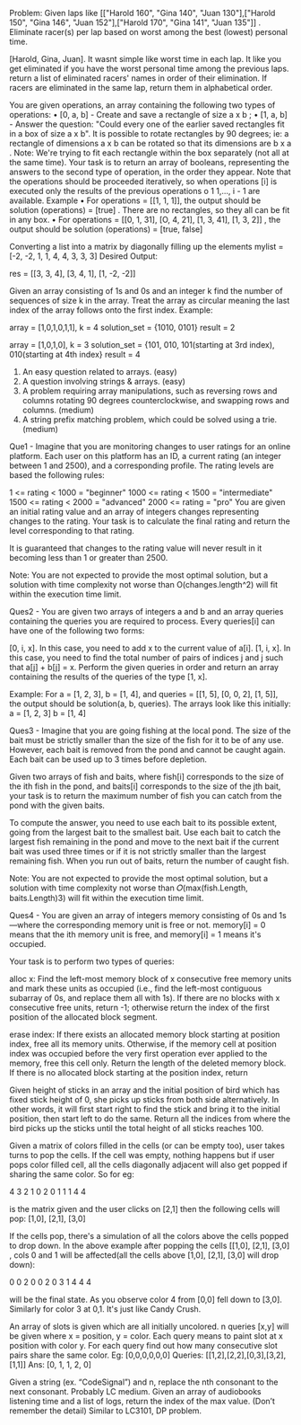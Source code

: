 

Problem:
Given laps like [["Harold 160", "Gina 140", "Juan 130"],["Harold 150", "Gina 146", "Juan 152"],["Harold 170", "Gina 141", "Juan 135"]] . Eliminate racer(s) per lap based on worst among the best (lowest) personal time.

[Harold, Gina, Juan]. It wasnt simple like worst time in each lap. It like you get eliminated if you have the worst personal time among the previous laps.
return a list of eliminated racers' names in order of their elimination. If racers are eliminated in the same lap, return them in alphabetical order.


You are given operations, an array containing the following two types of operations:
• [0, a, b] - Create and save a rectangle of size a x b ;
• [1, a, b] - Answer the question: "Could every one of the earlier saved rectangles fit in a box of size a x b". It is
possible to rotate rectangles by 90 degrees; ie: a rectangle of dimensions a x b can be rotated so that its dimensions
are b x a . Note: We're trying to fit each rectangle within the box separately (not all at the same time).
Your task is to return an array of booleans, representing the answers to the second type of operation, in the order they appear.
Note that the operations should be proceeded iteratively, so when operations [i] is executed only the results of the previous
operations o 1 1,..., i - 1 are available.
Example
• For operations = [[1, 1, 1]], the output should be solution (operations) = [true] .
There are no rectangles, so they all can be fit in any box.
• For operations = [[0, 1, 31], [O, 4, 21], [1, 3, 41], [1, 3, 2]] , the output should be
solution (operations) = [true, false]


Converting a list into a matrix by diagonally filling up the elements
mylist = [-2, -2, 1, 1, 4, 4, 3, 3, 3]
Desired Output:

res = [[3, 3, 4],
      [3, 4, 1],
      [1, -2, -2]]

Given an array consisting of 1s and 0s and an integer k find the number of sequences of size k in the array. Treat the array as circular meaning the last index of the array follows onto the first index.
Example:

array = [1,0,1,0,1,1], k = 4
solution_set = {1010, 0101}
result = 2

array = [1,0,1,0], k = 3
solution_set = {101, 010, 101(starting at 3rd index), 010(starting at 4th index}
result = 4


1. An easy question related to arrays. (easy)
2. A question involving strings & arrays. (easy)
3. A problem requiring array manipulations, such as reversing rows and columns rotating 90 degrees counterclockwise, and swapping rows and columns. (medium)
4. A string prefix matching problem, which could be solved using a trie. (medium)

Que1 -
Imagine that you are monitoring changes to user ratings for an online platform. Each user on this platform has an ID, a current rating (an integer between 1 and 2500), and a corresponding profile. The rating levels are based the following rules:

1 <= rating < 1000 = "beginner"
1000 <= rating < 1500 = "intermediate"
1500 <= rating < 2000 = "advanced"
2000 <= rating = "pro"
You are given an initial rating value and an array of integers changes representing changes to the rating. Your task is to calculate the final rating and return the level corresponding to that rating.

It is guaranteed that changes to the rating value will never result in it becoming less than 1 or greater than 2500.

Note: You are not expected to provide the most optimal solution, but a solution with time complexity not worse than O(changes.length^2) will fit within the execution time limit.

Ques2 -
You are given two arrays of integers a and b and an array queries containing the queries you are required to process. Every queries[i] can have one of the following two forms:

[0, i, x]. In this case, you need to add x to the current value of a[i].
[1, i, x]. In this case, you need to find the total number of pairs of indices j and j such that a[j] + b[j] = x.
Perform the given queries in order and return an array containing the results of the queries of the type [1, x].

Example:
For a = [1, 2, 3], b = [1, 4], and queries = [[1, 5], [0, 0, 2], [1, 5]], the output should be solution(a, b, queries). The arrays look like this initially:
a = [1, 2, 3]
b = [1, 4]

Ques3 -
Imagine that you are going fishing at the local pond. The size of the bait must be strictly smaller than the size of the fish for it to be of any use. However, each bait is removed from the pond and cannot be caught again. Each bait can be used up to 3 times before depletion.

Given two arrays of fish and baits, where fish[i] corresponds to the size of the ith fish in the pond, and baits[i] corresponds to the size of the jth bait, your task is to return the maximum number of fish you can catch from the pond with the given baits.

To compute the answer, you need to use each bait to its possible extent, going from the largest bait to the smallest bait. Use each bait to catch the largest fish remaining in the pond and move to the next bait if the current bait was used three times or if it is not strictly smaller than the largest remaining fish. When you run out of baits, return the number of caught fish.

Note: You are not expected to provide the most optimal solution, but a solution with time complexity not worse than
𝑂(max(fish.Length, baits.Length)3) will fit within the execution time limit.

Ques4 -
You are given an array of integers memory consisting of 0s and 1s—where the corresponding memory unit is free or not. memory[i] = 0 means that the ith memory unit is free, and memory[i] = 1 means it's occupied.

Your task is to perform two types of queries:

alloc x: Find the left-most memory block of x consecutive free memory units and mark these units as occupied (i.e., find the left-most contiguous subarray of 0s, and replace them all with 1s). If there are no blocks with x consecutive free units, return -1; otherwise return the index of the first position of the allocated block segment.

erase index: If there exists an allocated memory block starting at position index, free all its memory units. Otherwise, if the memory cell at position index was occupied before the very first operation ever applied to the memory, free this cell only. Return the length of the deleted memory block. If there is no allocated block starting at the position index, return

Given height of sticks in an array and the initial position of bird which has fixed stick height of 0, she picks up sticks from both side alternatively. In other words, it will first start right to find the stick and bring it to the initial position, then start left to do the same. Return all the indices from where the bird picks up the sticks until the total height of all sticks reaches 100.

Given a matrix of colors filled in the cells (or can be empty too), user takes turns to pop the cells. If the cell was empty, nothing happens but if user pops color filled cell, all the cells diagonally adjacent will also get popped if sharing the same color. So for eg:

4 3 2
1 0 2
0 1 1
1 4 4

is the matrix given and the user clicks on [2,1] then the following cells will pop:
[1,0], [2,1], [3,0]

If the cells pop, there's a simulation of all the colors above the cells popped to drop down. In the above example after popping the cells [[1,0], [2,1], [3,0] , cols 0 and 1 will be affected(all the cells above [1,0], [2,1], [3,0] will drop down):

0 0 2
0 0 2
0 3 1
4 4 4

will be the final state. As you observe color 4 from [0,0] fell down to [3,0]. Similarly for color 3 at 0,1. It's just like Candy Crush.

An array of slots is given which are all initially uncolored. n queries [x,y] will be given where x = position, y = color. Each query means to paint slot at x position with color y. For each query find out how many consecutive slot pairs share the same color.
Eg: [0,0,0,0,0,0]
Queries: [[1,2],[2,2],[0,3],[3,2],[1,1]]
Ans: [0, 1, 1, 2, 0]

Given a string (ex. “CodeSignal”) and n, replace the nth consonant to the next consonant. Probably LC medium.
Given an array of audiobooks listening time and a list of logs, return the index of the max value. (Don’t remember the detail)
Similar to LC3101, DP problem.